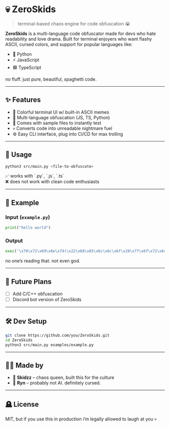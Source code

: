 
# 💀 ZeroSkids

> terminal-based chaos engine for code obfuscation 😭

**ZeroSkids** is a multi-language code obfuscator made for devs who hate readability and love drama. Built for terminal enjoyers who want flashy ASCII, cursed colors, and support for popular languages like:

- 🐍 Python  
- ⚡ JavaScript  
- 🟦 TypeScript  

no fluff. just pure, beautiful, spaghetti code.

---

## ✨ Features

- 🎨 Colorful terminal UI w/ built-in ASCII memes  
- 🔀 Multi-language obfuscation (JS, TS, Python)  
- 🧪 Comes with sample files to instantly test  
- 💀 Converts code into unreadable nightmare fuel  
- ⚙️ Easy CLI interface, plug into CI/CD for max trolling  

---

## 🧠 Usage

```bash
python3 src/main.py <file-to-obfuscate>
```

✅ works with \`.py\`, \`.js\`, \`.ts\`  
❌ does not work with clean code enthusiasts  

---

## 📁 Example

### Input (`example.py`)
```python
print("hello world")
```

### Output
```python
exec('\x70\x72\x69\x6e\x74(\x22\x68\x65\x6c\x6c\x6f\x20\x77\x6f\x72\x6c\x64\x22)')
```

no one’s reading that. not even god.

---

## 🔮 Future Plans

- [ ] Add C/C++ obfuscation  
- [ ] Discord bot version of ZeroSkids  

---

## 🛠️ Dev Setup

```bash
git clone https://github.com/you/ZeroSkids.git
cd ZeroSkids
python3 src/main.py examples/example.py
```

---

## 🧙‍♀️ Made by

- 🧠 **Skidzz** – chaos queen, built this for the culture  
- 🤖 **Ryn** – probably not AI. definitely cursed.

---

## 🪦 License

MIT, but if you use this in production i’m legally allowed to laugh at you 💀
